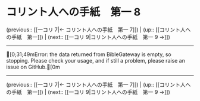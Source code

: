# コリント人への手紙　第一 8

(previous:: [[一コリ 7|← コリント人への手紙　第一 7]]) | (up:: [[コリント人への手紙　第一]]) | (next:: [[一コリ 9|コリント人への手紙　第一 9 →]])

***
[0;31;49mError: the data returned from BibleGateway is empty, so stopping. Please check your usage, and if still a problem, please raise an issue on GitHub.[0m

***

(previous:: [[一コリ 7|← コリント人への手紙　第一 7]]) | (up:: [[コリント人への手紙　第一]]) | (next:: [[一コリ 9|コリント人への手紙　第一 9 →]])
